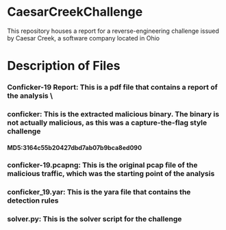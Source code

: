 # CaesarCreekChallenge
This repository houses a report for a reverse-engineering challenge issued by Caesar Creek, a software company located in Ohio

# Description of Files
### Conficker-19 Report: This is a pdf file that contains a report of the analysis \
### conficker: This is the extracted malicious binary. The binary is not actually malicious, as this was a capture-the-flag style challenge
#### MD5:3164c55b20427dbd7ab07b9bca8ed090
### conficker-19.pcapng: This is the original pcap file of the malicious traffic, which was the starting point of the analysis
### conficker_19.yar: This is the yara file that contains the detection rules
### solver.py: This is the solver script for the challenge
